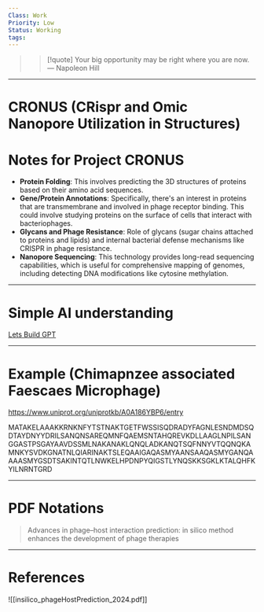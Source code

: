 ```yaml
---
Class: Work
Priority: Low
Status: Working
tags: 
---
```

> > [!quote] Your big opportunity may be right where you are now.
> — Napoleon Hill

---
# **CRONUS (CRispr and Omic Nanopore Utilization in Structures)**
# Notes for Project CRONUS
- **Protein Folding**: This involves predicting the 3D structures of proteins based on their amino acid sequences. 
- **Gene/Protein Annotations**: Specifically, there's an interest in proteins that are transmembrane and involved in phage receptor binding. This could involve studying proteins on the surface of cells that interact with bacteriophages.
- **Glycans and Phage Resistance**: Role of glycans (sugar chains attached to proteins and lipids) and internal bacterial defense mechanisms like CRISPR in phage resistance.
- **Nanopore Sequencing**: This technology provides long-read sequencing capabilities, which is useful for comprehensive mapping of genomes, including detecting DNA modifications like cytosine methylation.

---
# Simple AI understanding
[Lets Build GPT](https://www.youtube.com/watch?v=kCc8FmEb1nY)


---
# Example (Chimapnzee associated Faescaes Microphage)

https://www.uniprot.org/uniprotkb/A0A186YBP6/entry

MATAKELAAAKKRNKNFYTSTNAKTGETFWSSISQDRADYFAGNLESNDMDSQDTAYDNYYDRILSANQNSAREQMNFQAEMSNTAHQREVKDLLAAGLNPILSANGGASTPSGAYAAVDSSMLNAKANAKLQNQLADKANQTSQFNNYVTQQNQKAMNKYSVDKGNATNLQIARINAKTSLEQAAIGAQASMYAANSAAQASMYGANQAAAASMYGSDTSAKINTQTLNWKELHPDNPYQIGSTLYNQSKKSGKLKTALQHFKYILNRNTGRD


---
# PDF Notations
> Advances in phage–host interaction prediction: in silico method enhances the development of phage therapies



---
# References
![[insilico_phageHostPrediction_2024.pdf]]